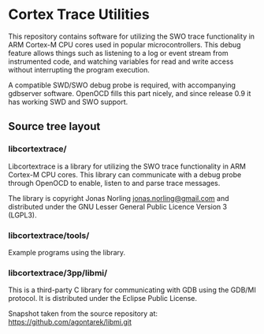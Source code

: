# Cortex Trace Utilities

This repository contains software for utilizing the SWO trace
functionality in ARM Cortex-M CPU cores used in popular
microcontrollers. This debug feature allows things such as listening
to a log or event stream from instrumented code, and watching
variables for read and write access without interrupting the program
execution.

A compatible SWD/SWO debug probe is required, with accompanying
gdbserver software. OpenOCD fills this part nicely, and since release
0.9 it has working SWD and SWO support.

## Source tree layout

### libcortextrace/

Libcortextrace is a library for utilizing the SWO trace functionality
in ARM Cortex-M CPU cores. This library can communicate with a debug
probe through OpenOCD to enable, listen to and parse trace messages.

The library is copyright Jonas Norling <jonas.norling@gmail.com> and
distributed under the GNU Lesser General Public Licence Version 3
(LGPL3).

### libcortextrace/tools/

Example programs using the library.

### libcortextrace/3pp/libmi/

This is a third-party C library for communicating with GDB using the
GDB/MI protocol. It is distributed under the Eclipse Public License.

Snapshot taken from the source repository at:
https://github.com/agontarek/libmi.git
